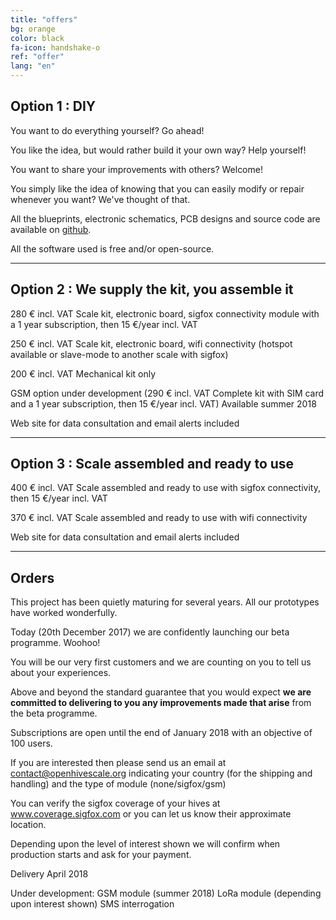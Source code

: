 ```yaml
---
title: "offers"
bg: orange
color: black
fa-icon: handshake-o
ref: "offer"
lang: "en"
---
```



## Option 1 : DIY
You want to do everything yourself? Go ahead!

You like the idea, but would rather build it your own way? Help yourself!

You want to share your improvements with others? Welcome!

You simply like the idea of knowing that you can easily modify or repair whenever you want? We've thought of that.

All the blueprints, electronic schematics, PCB designs and source code are available on [github](https://github.com/openhivescale).

All the software used is free and/or open-source.


-------------------------

## Option 2 : We supply the kit, you assemble it

280 € incl. VAT Scale kit, electronic board, sigfox connectivity module with a 1 year subscription, then 15 €/year incl. VAT

250 € incl. VAT Scale kit, electronic board, wifi connectivity (hotspot available or slave-mode to another scale with sigfox)

200 € incl. VAT Mechanical kit only

GSM option under development (290 € incl. VAT Complete kit with SIM card and a 1 year subscription, then 15 €/year incl. VAT)
Available summer 2018

Web site for data consultation and email alerts included

-------------------------

## Option 3 : Scale assembled and ready to use

400 € incl. VAT Scale assembled and ready to use with sigfox connectivity, then 15 €/year incl. VAT

370 € incl. VAT Scale assembled and ready to use with wifi connectivity

Web site for data consultation and email alerts included

-------------------------

## Orders 

This project has been quietly maturing for several years. All our prototypes have worked wonderfully.

Today (20th December 2017) we are confidently launching our beta programme. Woohoo!

You will be our very first customers and we are counting on you to tell us about your experiences.

Above and beyond the standard guarantee that you would expect **we are committed to delivering to you any improvements made that arise** from the beta programme.

Subscriptions are open until the end of January 2018 with an objective of 100 users.

If you are interested then please send us an email at contact@openhivescale.org indicating your country (for the shipping and handling) and the type of module (none/sigfox/gsm)

You can verify the sigfox coverage of your hives at www.coverage.sigfox.com or you can let us know their approximate location.

Depending upon the level of interest shown we will confirm when production starts and ask for your payment.

Delivery April 2018





Under development:
    GSM module (summer 2018)
    LoRa module (depending upon interest shown)
    SMS interrogation

    
    